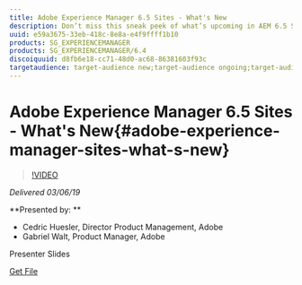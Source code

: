 ```yaml
---
title: Adobe Experience Manager 6.5 Sites - What's New
description: Don’t miss this sneak peek of what’s upcoming in AEM 6.5 Sites. Get an overview of the main platform changes that you must know, of what AEM has to offer around Headless CMS and Modern Web, as well as the features that will make your implementations more efficient and lean.
uuid: e59a3675-33eb-418c-8e8a-e4f9ffff1b10
products: SG_EXPERIENCEMANAGER
products: SG_EXPERIENCEMANAGER/6.4
discoiquuid: d8fb6e18-cc71-48d0-ac68-86381603f93c
targetaudience: target-audience new;target-audience ongoing;target-audience upgrader
---
```


# Adobe Experience Manager 6.5 Sites - What's New{#adobe-experience-manager-sites-what-s-new}

>[!VIDEO](https://video.tv.adobe.com/v/26368/?quality=9)

*Delivered 03/06/19*

**Presented by: **

* Cedric Huesler, Director Product Management, Adobe
* Gabriel Walt, Product Manager, Adobe

Presenter Slides

[Get File](assets/aem65-whatsnewgem-march6.pdf)
